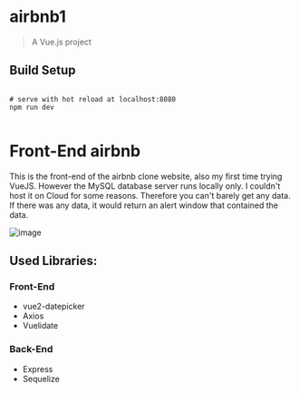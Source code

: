 # airbnb1

> A Vue.js project

## Build Setup

``` 

# serve with hot reload at localhost:8080
npm run dev


```
# Front-End airbnb

This is the front-end of the airbnb clone website, also my first time trying VueJS.
However the MySQL database server runs locally only. I couldn't host it on Cloud for some reasons. Therefore you can't barely get any data.
If there was any data, it would return an alert window that contained the data.


![image](https://i.imgur.com/rFCCp5l.png)

## Used Libraries:
### Front-End
- vue2-datepicker
- Axios
- Vuelidate

### Back-End
- Express
- Sequelize
